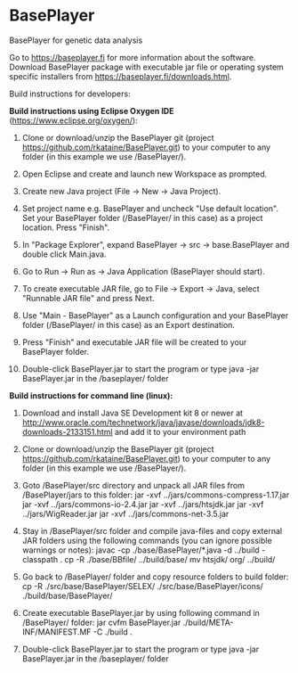 # BasePlayer
BasePlayer for genetic data analysis

Go to https://baseplayer.fi for more information about the software.
Download BasePlayer package with executable jar file or operating system specific installers from https://baseplayer.fi/downloads.html.

Build instructions for developers:

<b>Build instructions using Eclipse Oxygen IDE</b> (https://www.eclipse.org/oxygen/):

1. Clone or download/unzip the BasePlayer git (project https://github.com/rkataine/BasePlayer.git)
to your computer to any folder (in this example we use /BasePlayer/).

2. Open Eclipse and create and launch new Workspace as prompted.

3. Create new Java project (File -> New -> Java Project).
 
4. Set project name e.g. BasePlayer and uncheck "Use default location". Set your BasePlayer folder (/BasePlayer/ in this case) as a project location. Press "Finish".

5. In "Package Explorer", expand BasePlayer -> src -> base.BasePlayer and double click Main.java.

6. Go to Run -> Run as -> Java Application (BasePlayer should start).

7. To create executable JAR file, go to File -> Export -> Java, select "Runnable JAR file" and press Next.

8. Use "Main - BasePlayer" as a Launch configuration and your BasePlayer folder (/BasePlayer/ in this case) as an Export destination.

9. Press "Finish" and executable JAR file will be created to your BasePlayer folder.

10. Double-click BasePlayer.jar to start the program or type java -jar BasePlayer.jar in the /baseplayer/ folder

<b>Build instructions for command line (linux):</b>
 
1. Download and install Java SE Development kit 8 or newer at http://www.oracle.com/technetwork/java/javase/downloads/jdk8-downloads-2133151.html
and add it to your environment path


2. Clone or download/unzip the BasePlayer git (project https://github.com/rkataine/BasePlayer.git)
to your computer to any folder (in this example we use /BasePlayer/).

3. Goto /BasePlayer/src directory and unpack all JAR files from /BasePlayer/jars to this folder:
	jar -xvf ../jars/commons-compress-1.17.jar
	jar -xvf ../jars/commons-io-2.4.jar
	jar -xvf ../jars/htsjdk.jar
	jar -xvf ../jars/WigReader.jar
	jar -xvf ../jars/commons-net-3.5.jar

4. Stay in /BasePlayer/src folder and compile java-files and copy external JAR folders using the following commands (you can ignore possible warnings or notes):
	javac -cp ./base/BasePlayer/*.java -d ../build -classpath .
 	cp -R ./base/BBfile/ ../build/base/
	mv htsjdk/ org/ ../build/

5. Go back to /BasePlayer/ folder and copy resource folders to build folder:
	cp -R ./src/base/BasePlayer/SELEX/ ./src/base/BasePlayer/icons/ ./build/base/BasePlayer/
	
6. Create executable BasePlayer.jar by using following command in /BasePlayer/ folder:
	jar cvfm BasePlayer.jar ./build/META-INF/MANIFEST.MF -C ./build .
	
7. Double-click BasePlayer.jar to start the program or type java -jar BasePlayer.jar in the /baseplayer/ folder
